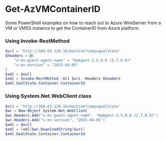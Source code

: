 # Get-AzVMContainerID
Some PowerShell examples on how to reach out to Azure WireServer from a VM or VMSS instance to get the ContainerID from Azure platform.


### Using Invoke-RestMethod
```PowerShell
$uri = 'http://168.63.129.16/machine?comp=goalstate'
$headers = @{
    "x-ms-guest-agent-name" = "WaAgent-2.5.0.0 (2.7.0.0)"
    "x-ms-version" = "2015-04-05"
}
$xml = $null
$xml = Invoke-RestMethod -Uri $uri -Headers $headers
$xml.GoalState.Container.ContainerId
```


### Using System.Net.WebClient class
```PowerShell
$uri = 'http://168.63.129.16/machine?comp=goalstate'
$wc = New-Object System.Net.WebClient 
$wc.Headers.Add("x-ms-guest-agent-name", "WaAgent-2.5.0.0 (2.7.0.0)")
$wc.Headers.Add("x-ms-version", "2015-04-05")
$xml = $null
$xml = [xml]$wc.DownloadString($uri)
$xml.GoalState.Container.ContainerId
```
